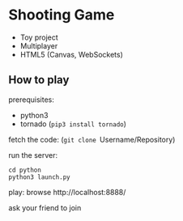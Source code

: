 Shooting Game
==============
* Toy project
* Multiplayer
* HTML5 (Canvas, WebSockets)

How to play
---------

prerequisites:

* python3
* tornado (`pip3 install tornado`)

fetch the code: (`git clone `Username/Repository)


run the server:

```
cd python
python3 launch.py
```

play: browse http://localhost:8888/

ask your friend to join